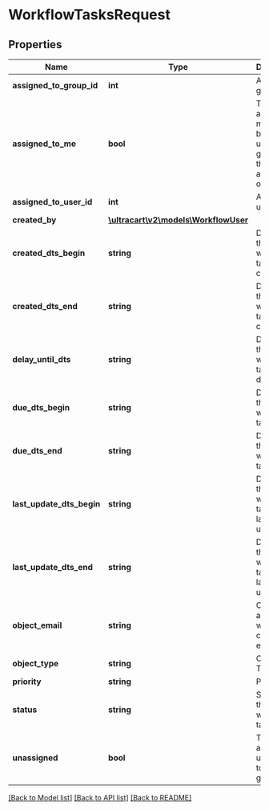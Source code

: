 # WorkflowTasksRequest

## Properties
Name | Type | Description | Notes
------------ | ------------- | ------------- | -------------
**assigned_to_group_id** | **int** | Assigned to group ID | [optional] 
**assigned_to_me** | **bool** | Tasks are assigned to me either by direct user id or a group that the user is a member of | [optional] 
**assigned_to_user_id** | **int** | Assigned to user ID | [optional] 
**created_by** | [**\ultracart\v2\models\WorkflowUser**](WorkflowUser.md) |  | [optional] 
**created_dts_begin** | **string** | Date/time that the workflow task was created | [optional] 
**created_dts_end** | **string** | Date/time that the workflow task was created | [optional] 
**delay_until_dts** | **string** | Date/time that the workflow task should delay until | [optional] 
**due_dts_begin** | **string** | Date/time that the workflow task is due | [optional] 
**due_dts_end** | **string** | Date/time that the workflow task is due | [optional] 
**last_update_dts_begin** | **string** | Date/time that the workflow task was last updated | [optional] 
**last_update_dts_end** | **string** | Date/time that the workflow task was last updated | [optional] 
**object_email** | **string** | Object is associated with customer email | [optional] 
**object_type** | **string** | Object Type | [optional] 
**priority** | **string** | Priority | [optional] 
**status** | **string** | Status of the workflow task | [optional] 
**unassigned** | **bool** | Tasks that are unassigned to a user or group | [optional] 

[[Back to Model list]](../README.md#documentation-for-models) [[Back to API list]](../README.md#documentation-for-api-endpoints) [[Back to README]](../README.md)


